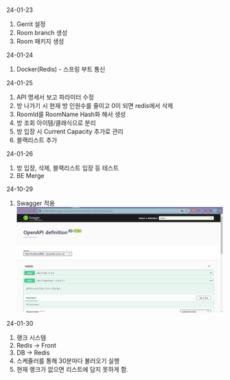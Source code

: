 
24-01-23
1. Gerrit 설정
2. Room branch 생성
3. Room 패키지 생성

24-01-24
1. Docker(Redis) - 스프링 부트 통신

24-01-25
1. API 명세서 보고 파라미터 수정
2. 방 나가기 시 현재 방 인원수를 줄이고 0이 되면 redis에서 삭제
3. RoomId를 RoomName Hash화 해서 생성
4. 방 조회 아이템/클래식으로 분리
5. 방 입장 시 Current Capacity 추가로 관리
6. 블랙리스트 추가

24-01-26
1. 방 입장, 삭제, 블랙리스트 입장 등 테스트
2. BE Merge

24-10-29
1. Swagger 적용
![Alt text](image.png)

24-01-30
1. 랭크 시스템
2. Redis -> Front
3. DB -> Redis
4. 스케쥴러를 통해 30분마다 불러오기 실행
5. 현재 랭크가 없으면 리스트에 담지 못하게 함.